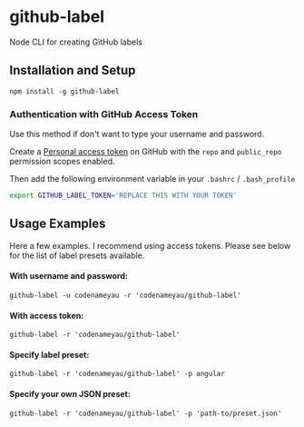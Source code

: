 # github-label
Node CLI for creating GitHub labels

## Installation and Setup
```
npm install -g github-label
```

### Authentication with GitHub Access Token
Use this method if don't want to type your username and password.

Create a [Personal access token](https://github.com/settings/tokens) on GitHub
with the `repo` and `public_repo` permission scopes enabled.

Then add the following environment variable in your `.bashrc` / `.bash_profile`

```bash
export GITHUB_LABEL_TOKEN='REPLACE THIS WITH YOUR TOKEN'
```

## Usage Examples
Here a few examples. I recommend using access tokens. Please see below
for the list of label presets available.

#### With username and password:
```
github-label -u codenameyau -r 'codenameyau/github-label'
```

#### With access token:
```
github-label -r 'codenameyau/github-label'
```

#### Specify label preset:
```
github-label -r 'codenameyau/github-label' -p angular
```

#### Specify your own JSON preset:
```
github-label -r 'codenameyau/github-label' -p 'path-to/preset.json'
```

